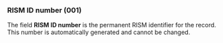 ### RISM ID number (001)

The field **RISM ID number** is the permanent RISM identifier for the record. This number is automatically generated and cannot be
changed.
